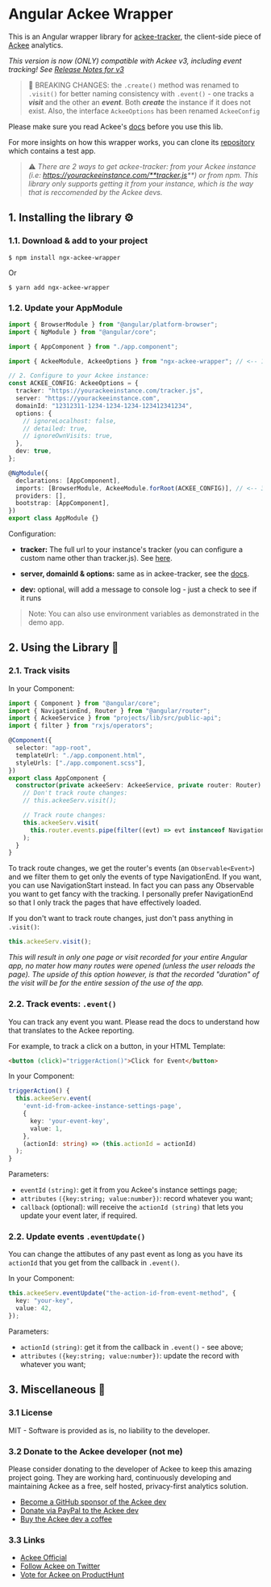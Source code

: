 # Angular Ackee Wrapper

This is an Angular wrapper library for [ackee-tracker](https://github.com/electerious/ackee-tracker), the client-side piece of [Ackee](https://ackee.electerious.com/) analytics.

_This version is now (ONLY) compatible with Ackee v3, including event tracking! See [Release Notes for v3](https://github.com/electerious/Ackee/releases/tag/v3.0.0)_

> 🚨 BREAKING CHANGES: the `.create()` method was renamed to `.visit()` for better naming consistency with `.event()` - one tracks a **_visit_** and the other an **_event_**. Both **_create_** the instance if it does not exist. Also, the interface `AckeeOptions` has been renamed `AckeeConfig`

Please make sure you read Ackee's [docs](https://docs.ackee.electerious.com/) before you use this lib.

For more insights on how this wrapper works, you can clone its [repository](https://github.com/oakify/ngx-ackee-wrapper) which contains a test app.

> ⚠️ _There are 2 ways to get ackee-tracker: from your Ackee instance (i.e: https://yourackeeinstance.com/**tracker.js**) or from npm. This library only supports getting it from your instance, which is the way that is reccomended by the Ackee devs._

## 1. Installing the library ⚙️

### 1.1. Download & add to your project

```shell
$ npm install ngx-ackee-wrapper
```

Or

```shell
$ yarn add ngx-ackee-wrapper
```

### 1.2. Update your AppModule

```typescript
import { BrowserModule } from "@angular/platform-browser";
import { NgModule } from "@angular/core";

import { AppComponent } from "./app.component";

import { AckeeModule, AckeeOptions } from "ngx-ackee-wrapper"; // <-- 1. ADD THIS

// 2. Configure to your Ackee instance:
const ACKEE_CONFIG: AckeeOptions = {
  tracker: "https://yourackeeinstance.com/tracker.js",
  server: "https://yourackeeinstance.com",
  domainId: "12312311-1234-1234-1234-123412341234",
  options: {
    // ignoreLocalhost: false,
    // detailed: true,
    // ignoreOwnVisits: true,
  },
  dev: true,
};

@NgModule({
  declarations: [AppComponent],
  imports: [BrowserModule, AckeeModule.forRoot(ACKEE_CONFIG)], // <-- 3. Add AckeeModule & config to imports
  providers: [],
  bootstrap: [AppComponent],
})
export class AppModule {}
```

Configuration:

- **tracker:** The full url to your instance's tracker (you can configure a custom name other than tracker.js). See [here](https://github.com/electerious/ackee-tracker#-installation).

- **server, domainId & options:** same as in ackee-tracker, see the [docs](https://github.com/electerious/ackee-tracker#createserver-opts).

- **dev:** optional, will add a message to console log - just a check to see if it runs

> Note: You can also use environment variables as demonstrated in the demo app.

## 2. Using the Library 🚀

### 2.1. Track visits

In your Component:

```typescript
import { Component } from "@angular/core";
import { NavigationEnd, Router } from "@angular/router";
import { AckeeService } from "projects/lib/src/public-api";
import { filter } from "rxjs/operators";

@Component({
  selector: "app-root",
  templateUrl: "./app.component.html",
  styleUrls: ["./app.component.scss"],
})
export class AppComponent {
  constructor(private ackeeServ: AckeeService, private router: Router) {
    // Don't track route changes:
    // this.ackeeServ.visit();

    // Track route changes:
    this.ackeeServ.visit(
      this.router.events.pipe(filter((evt) => evt instanceof NavigationEnd))
    );
  }
}
```

To track route changes, we get the router's events (an `Observable<Event>`) and we filter them to get only the events of type NavigationEnd. If you want, you can use NavigationStart instead. In fact you can pass any Observable you want to get fancy with the tracking. I personally prefer NavigationEnd so that I only track the pages that have effectively loaded.

If you don't want to track route changes, just don't pass anything in `.visit()`:

```typescript
this.ackeeServ.visit();
```

_This will result in only one page or visit recorded for your entire Angular app, no mater how many routes were opened (unless the user reloads the page). The upside of this option however, is that the recorded "duration" of the visit will be for the entire session of the use of the app._

### 2.2. Track events: `.event()`

You can track any event you want. Please read the docs to understand how that translates to the Ackee reporting.

For example, to track a click on a button, in your HTML Template:

```HTML
<button (click)="triggerAction()">Click for Event</button>
```

In your Component:

```typescript
triggerAction() {
  this.ackeeServ.event(
    'evnt-id-from-ackee-instance-settings-page',
    {
      key: 'your-event-key',
      value: 1,
    },
    (actionId: string) => (this.actionId = actionId)
  );
}
```

Parameters:

- `eventId` `(string)`: get it from you Ackee's instance settings page;
- `attributes` `({key:string; value:number})`: record whatever you want;
- `callback` (optional): will receive the `actionId (string)` that lets you update your event later, if required.

### 2.2. Update events `.eventUpdate()`

You can change the attibutes of any past event as long as you have its `actionId` that you get from the callback in `.event()`.

In your Component:

```typescript
this.ackeeServ.eventUpdate("the-action-id-from-event-method", {
  key: "your-key",
  value: 42,
});
```

Parameters:

- `actionId` `(string)`: get it from the callback in `.event()` - see above;
- `attributes` `({key:string; value:number})`: update the record with whatever you want;

## 3. Miscellaneous 🦦

### 3.1 License

MIT - Software is provided as is, no liability to the developer.

### 3.2 Donate to the Ackee developer (not me)

Please consider donating to the developer of Ackee to keep this amazing project going. They are working hard, continuously developing and maintaining Ackee as a free, self hosted, privacy-first analytics solution.

- [Become a GitHub sponsor of the Ackee dev](https://github.com/sponsors/electerious)
- [Donate via PayPal to the Ackee dev](https://paypal.me/electerious)
- [Buy the Ackee dev a coffee](https://www.buymeacoffee.com/electerious)

### 3.3 Links

- [Ackee Official](https://ackee.electerious.com/)
- [Follow Ackee on Twitter](https://twitter.com/getackee)
- [Vote for Ackee on ProductHunt](https://www.producthunt.com/posts/ackee)

